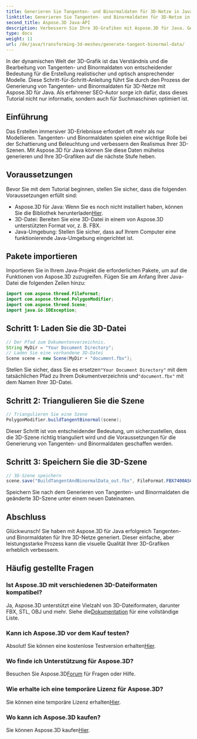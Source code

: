 ```yaml
---
title: Generieren Sie Tangenten- und Binormaldaten für 3D-Netze in Java
linktitle: Generieren Sie Tangenten- und Binormaldaten für 3D-Netze in Java
second_title: Aspose.3D Java-API
description: Verbessern Sie Ihre 3D-Grafiken mit Aspose.3D für Java. Generieren Sie mühelos Tangenten- und Binormaldaten. Probieren Sie jetzt die kostenlose Testversion aus!
type: docs
weight: 11
url: /de/java/transforming-3d-meshes/generate-tangent-binormal-data/
---
```

In der dynamischen Welt der 3D-Grafik ist das Verständnis und die Bearbeitung von Tangenten- und Binormaldaten von entscheidender Bedeutung für die Erstellung realistischer und optisch ansprechender Modelle. Diese Schritt-für-Schritt-Anleitung führt Sie durch den Prozess der Generierung von Tangenten- und Binormaldaten für 3D-Netze mit Aspose.3D für Java. Als erfahrener SEO-Autor sorge ich dafür, dass dieses Tutorial nicht nur informativ, sondern auch für Suchmaschinen optimiert ist.
## Einführung
Das Erstellen immersiver 3D-Erlebnisse erfordert oft mehr als nur Modellieren. Tangenten- und Binormaldaten spielen eine wichtige Rolle bei der Schattierung und Beleuchtung und verbessern den Realismus Ihrer 3D-Szenen. Mit Aspose.3D für Java können Sie diese Daten mühelos generieren und Ihre 3D-Grafiken auf die nächste Stufe heben.
## Voraussetzungen
Bevor Sie mit dem Tutorial beginnen, stellen Sie sicher, dass die folgenden Voraussetzungen erfüllt sind:
-  Aspose.3D für Java: Wenn Sie es noch nicht installiert haben, können Sie die Bibliothek herunterladen[Hier](https://releases.aspose.com/3d/java/).
- 3D-Datei: Bereiten Sie eine 3D-Datei in einem von Aspose.3D unterstützten Format vor, z. B. FBX.
- Java-Umgebung: Stellen Sie sicher, dass auf Ihrem Computer eine funktionierende Java-Umgebung eingerichtet ist.
## Pakete importieren
Importieren Sie in Ihrem Java-Projekt die erforderlichen Pakete, um auf die Funktionen von Aspose.3D zuzugreifen. Fügen Sie am Anfang Ihrer Java-Datei die folgenden Zeilen hinzu:
```java
import com.aspose.threed.FileFormat;
import com.aspose.threed.PolygonModifier;
import com.aspose.threed.Scene;
import java.io.IOException;
```
## Schritt 1: Laden Sie die 3D-Datei
```java
// Der Pfad zum Dokumentenverzeichnis.
String MyDir = "Your Document Directory";
// Laden Sie eine vorhandene 3D-Datei
Scene scene = new Scene(MyDir + "document.fbx");
```
 Stellen Sie sicher, dass Sie es ersetzen`"Your Document Directory"` mit dem tatsächlichen Pfad zu Ihrem Dokumentverzeichnis und`"document.fbx"` mit dem Namen Ihrer 3D-Datei.
## Schritt 2: Triangulieren Sie die Szene
```java
// Triangulieren Sie eine Szene
PolygonModifier.buildTangentBinormal(scene);
```
Dieser Schritt ist von entscheidender Bedeutung, um sicherzustellen, dass die 3D-Szene richtig trianguliert wird und die Voraussetzungen für die Generierung von Tangenten- und Binormaldaten geschaffen werden.
## Schritt 3: Speichern Sie die 3D-Szene
```java
// 3D-Szene speichern
scene.save("BuildTangentAndBinormalData_out.fbx", FileFormat.FBX7400ASCII);
```
Speichern Sie nach dem Generieren von Tangenten- und Binormaldaten die geänderte 3D-Szene unter einem neuen Dateinamen.
## Abschluss
Glückwunsch! Sie haben mit Aspose.3D für Java erfolgreich Tangenten- und Binormaldaten für Ihre 3D-Netze generiert. Dieser einfache, aber leistungsstarke Prozess kann die visuelle Qualität Ihrer 3D-Grafiken erheblich verbessern.
## Häufig gestellte Fragen
### Ist Aspose.3D mit verschiedenen 3D-Dateiformaten kompatibel?
 Ja, Aspose.3D unterstützt eine Vielzahl von 3D-Dateiformaten, darunter FBX, STL, OBJ und mehr. Siehe die[Dokumentation](https://reference.aspose.com/3d/java/) für eine vollständige Liste.
### Kann ich Aspose.3D vor dem Kauf testen?
 Absolut! Sie können eine kostenlose Testversion erhalten[Hier](https://releases.aspose.com/).
### Wo finde ich Unterstützung für Aspose.3D?
 Besuchen Sie Aspose.3D[Forum](https://forum.aspose.com/c/3d/18) für Fragen oder Hilfe.
### Wie erhalte ich eine temporäre Lizenz für Aspose.3D?
 Sie können eine temporäre Lizenz erhalten[Hier](https://purchase.aspose.com/temporary-license/).
### Wo kann ich Aspose.3D kaufen?
 Sie können Aspose.3D kaufen[Hier](https://purchase.aspose.com/buy).